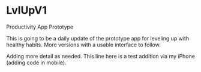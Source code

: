 # LvlUpV1
Productivity App Prototype

This is going to be a daily update of the prototype app for leveling up with healthy habits. More versions with a usable interface to follow.

Adding more detail as needed. This line here is a test addition via my iPhone (adding code in mobile). 
